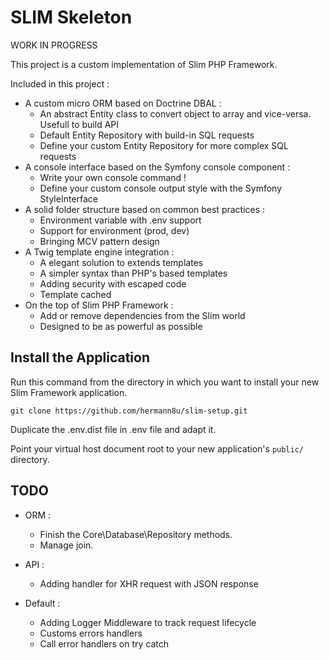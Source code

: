 # SLIM Skeleton

WORK IN PROGRESS

This project is a custom implementation of Slim PHP Framework.

Included in this project : 
  - A custom micro ORM based on Doctrine DBAL :
    - An abstract Entity class to convert object to array and vice-versa. Usefull to build API
    - Default Entity Repository with build-in SQL requests
    - Define your custom Entity Repository for more complex SQL requests
  - A console interface based on the Symfony console component :
    - Write your own console command !
    - Define your custom console output style with the Symfony StyleInterface
  - A solid folder structure based on common best practices :
    - Environment variable with .env support
    - Support for environment (prod, dev)
    - Bringing MCV pattern design
  - A Twig template engine integration :
    - A elegant solution to extends templates
    - A simpler syntax than PHP's based templates
    - Adding security with escaped code
    - Template cached
  - On the top of Slim PHP Framework :
    - Add or remove dependencies from the Slim world
    - Designed to be as powerful as possible

## Install the Application

Run this command from the directory in which you want to install your new Slim Framework application.

    git clone https://github.com/hermann8u/slim-setup.git

Duplicate the .env.dist file in .env file and adapt it.

Point your virtual host document root to your new application's `public/` directory.

## TODO
  - ORM :
    - Finish the Core\Database\Repository methods.
    - Manage join.

  - API :
    - Adding handler for XHR request with JSON response

  - Default :
    - Adding Logger Middleware to track request lifecycle
    - Customs errors handlers
    - Call error handlers on try catch
